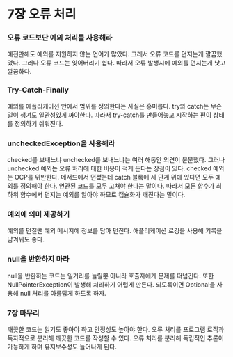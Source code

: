 # 7장 오류 처리

### 오류 코드보단 예외 처리를 사용해라
예전만해도 예외를 지원하지 않는 언어가 많았다. 그래서 오류 코드를 던지는게 깔끔했었다.
그러나 오류 코드는 잊어버리기 쉽다. 따라서 오류 발생시에 예외를 던지는게 낫고 깔끔하다.

### Try-Catch-Finally
예외를 애플리케이션 안에서 범위를 정의한다는 사실은 흥미롭다.
try와 catch는 무슨 일이 생겨도 일관성있게 짜야한다. 따라서 try-catch를 만들어놓고 시작하는 편이 
상태를 정의하기 쉬워진다.

### uncheckedException을 사용해라
checked를 보내느냐 unchecked를 보내느냐는 여러 해동안 의견이 분분했다. 그러나 unchecked 예외는 오류
처리에 대한 비용이 적게 든다는 장점이 있다.
checked 예외는 OCP를 위반한다. 메서드에서 던졌는데 catch 블록에 세 단계 위에 있다면 모두 예외를 정의해야 한다.
연관된 코드를 모두 고쳐야 한다는 말이다. 따라서 모든 함수가 최하위 함수에서 던지는 예외를 알아야 하므로 캡슐화가
깨진다는 말이다.

### 예외에 의미 제공하기
예외를 던질땐 예외 메시지에 정보를 담아 던진다. 애플리케이션 로깅을 사용해 기록을 남겨둬도 좋다.

### null을 반환하지 마라
null을 반환하는 코드는 일거리를 늘릴뿐 아니라 호출자에게 문제를 떠넘긴다.
또한 NullPointerException이 발생해 처리하기 어렵게 만든다.
되도록이면 Optional을 사용해 null 처리를 아름답게 하도록 하자.

### 7장 마무리
깨끗한 코드는 읽기도 좋아야 하고 안정성도 높아야 한다. 오류 처리를 프로그램 로직과 독자적으로 분리해
깨끗한 코드를 작성할 수 있다. 오류 처리를 분리해 독립적인 추론이 가능하게 하며 유지보수성도 늘어나게 된다.

